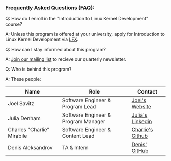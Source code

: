### Frequently Asked Questions (FAQ):

Q: How do I enroll in the "Introduction to Linux Kernel Development" course?

A: Unless this program is offered at your university, apply for Introduction to Linux Kernel Development via [LFX](https://mentorship.lfx.linuxfoundation.org/project/958fe36a-d763-4422-81af-c5ecf2465957).

Q: How can I stay informed about this program?

A: [Join our mailing list](https://groups.google.com/forum/#!forum/rh-kdlp/join) to recieve our quarterly newsletter.

Q: Who is behind this program?

A: These people:

|Name|Role|Contact|
|--|--|--|
|Joel Savitz|Software Engineer & Program Lead| [Joel's Website](https://joelsavitz.com)|
|Julia Denham|Software Engineer & Program Manager | [Julia's Linkedin](https://www.linkedin.com/in/julia-denham-4828a5120/)|
|Charles "Charlie" Mirabile|Software Engineer & Content Lead| [Charlie's Github](https://github.com/charliemirabile)|
|Denis Aleksandrov|TA & Intern|[Denis' GitHub](https://github.com/aleksandrov-denis)|
